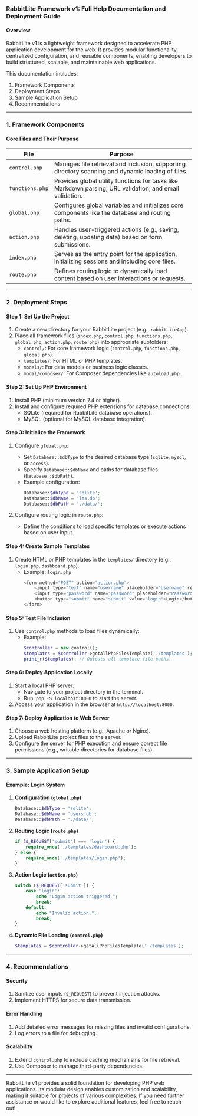 ### RabbitLite Framework v1: Full Help Documentation and Deployment Guide

#### Overview
RabbitLite v1 is a lightweight framework designed to accelerate PHP application development for the web. It provides modular functionality, centralized configuration, and reusable components, enabling developers to build structured, scalable, and maintainable web applications.

This documentation includes:
1. Framework Components
2. Deployment Steps
3. Sample Application Setup
4. Recommendations

---

### 1. Framework Components

#### Core Files and Their Purpose
| **File**             | **Purpose**                                                                                      |
|-----------------------|--------------------------------------------------------------------------------------------------|
| `control.php`         | Manages file retrieval and inclusion, supporting directory scanning and dynamic loading of files. |
| `functions.php`       | Provides global utility functions for tasks like Markdown parsing, URL validation, and email validation. |
| `global.php`          | Configures global variables and initializes core components like the database and routing paths.  |
| `action.php`          | Handles user-triggered actions (e.g., saving, deleting, updating data) based on form submissions. |
| `index.php`           | Serves as the entry point for the application, initializing sessions and including core files.    |
| `route.php`           | Defines routing logic to dynamically load content based on user interactions or requests.         |

---

### 2. Deployment Steps

#### Step 1: Set Up the Project
1. Create a new directory for your RabbitLite project (e.g., `rabbitLiteApp`).
2. Place all framework files (`index.php`, `control.php`, `functions.php`, `global.php`, `action.php`, `route.php`) into appropriate subfolders:
   - `control/`: For core framework logic (`control.php`, `functions.php`, `global.php`).
   - `templates/`: For HTML or PHP templates.
   - `models/`: For data models or business logic classes.
   - `modal/composer/`: For Composer dependencies like `autoload.php`.

#### Step 2: Set Up PHP Environment
1. Install PHP (minimum version 7.4 or higher).
2. Install and configure required PHP extensions for database connections:
   - SQLite (required for RabbitLite database operations).
   - MySQL (optional for MySQL database integration).

#### Step 3: Initialize the Framework
1. Configure `global.php`:
   - Set `Database::$dbType` to the desired database type (`sqlite`, `mysql`, or `access`).
   - Specify `Database::$dbName` and paths for database files (`Database::$dbPath`).
   - Example configuration:
     ```php
     Database::$dbType = 'sqlite';
     Database::$dbName = 'lms.db';
     Database::$dbPath = './data/';
     ```

2. Configure routing logic in `route.php`:
   - Define the conditions to load specific templates or execute actions based on user input.

#### Step 4: Create Sample Templates
1. Create HTML or PHP templates in the `templates/` directory (e.g., `login.php`, `dashboard.php`).
   - Example: `login.php`
     ```php
     <form method="POST" action="action.php">
         <input type="text" name="username" placeholder="Username" required>
         <input type="password" name="password" placeholder="Password" required>
         <button type="submit" name="submit" value="login">Login</button>
     </form>
     ```

#### Step 5: Test File Inclusion
1. Use `control.php` methods to load files dynamically:
   - Example:
     ```php
     $controller = new control();
     $templates = $controller->getAllPhpFilesTemplate('./templates');
     print_r($templates); // Outputs all template file paths.
     ```

#### Step 6: Deploy Application Locally
1. Start a local PHP server:
   - Navigate to your project directory in the terminal.
   - Run: `php -S localhost:8000` to start the server.
2. Access your application in the browser at `http://localhost:8000`.

#### Step 7: Deploy Application to Web Server
1. Choose a web hosting platform (e.g., Apache or Nginx).
2. Upload RabbitLite project files to the server.
3. Configure the server for PHP execution and ensure correct file permissions (e.g., writable directories for database files).

---

### 3. Sample Application Setup

#### Example: Login System
1. **Configuration (`global.php`)**
   ```php
   Database::$dbType = 'sqlite';
   Database::$dbName = 'users.db';
   Database::$dbPath = './data/';
   ```

2. **Routing Logic (`route.php`)**
   ```php
   if ($_REQUEST['submit'] === 'login') {
       require_once('./templates/dashboard.php');
   } else {
       require_once('./templates/login.php');
   }
   ```

3. **Action Logic (`action.php`)**
   ```php
   switch ($_REQUEST['submit']) {
       case 'login':
           echo "Login action triggered.";
           break;
       default:
           echo "Invalid action.";
           break;
   }
   ```

4. **Dynamic File Loading (`control.php`)**
   ```php
   $templates = $controller->getAllPhpFilesTemplate('./templates');
   ```

---

### 4. Recommendations

#### Security
1. Sanitize user inputs (`$_REQUEST`) to prevent injection attacks.
2. Implement HTTPS for secure data transmission.

#### Error Handling
1. Add detailed error messages for missing files and invalid configurations.
2. Log errors to a file for debugging.

#### Scalability
1. Extend `control.php` to include caching mechanisms for file retrieval.
2. Use Composer to manage third-party dependencies.

---

RabbitLite v1 provides a solid foundation for developing PHP web applications. Its modular design enables customization and scalability, making it suitable for projects of various complexities. If you need further assistance or would like to explore additional features, feel free to reach out!
